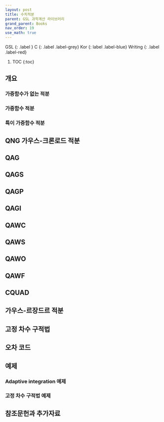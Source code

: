 ```yaml
---
layout: post
title: 수치적분
parent: GSL 과학계산 라이브러리
grand_parent: Books
nav_order: 19
use_math: true
---
```


GSL
{: .label }
C
{: .label .label-grey}
Kor
{: label .label-blue}
Writing
{: .label .label-red}

1. TOC
{:toc}


## 개요

### 가중함수가 없는 적분

### 가중함수 적분

### 특이 가증함수 적분

## QNG 가우스-크론로드 적분

## QAG

## QAGS
## QAGP
## QAGI
## QAWC
## QAWS
## QAWO
## QAWF
## CQUAD

## 가우스-르장드르 적분
## 고정 차수 구적법
## 오차 코드
## 예제
### Adaptive integration 예제
### 고정 차수 구적법 예제

## 참조문헌과 추가자료